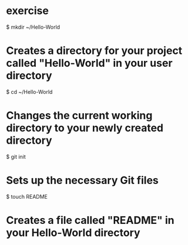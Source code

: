exercise
========
$ mkdir ~/Hello-World
# Creates a directory for your project called "Hello-World" in your user directory
$ cd ~/Hello-World
# Changes the current working directory to your newly created directory
$ git init
# Sets up the necessary Git files
$ touch README
# Creates a file called "README" in your Hello-World directory
